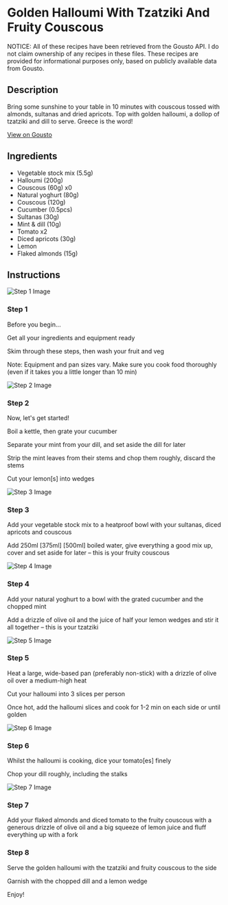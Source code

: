 # Golden Halloumi With Tzatziki And Fruity Couscous

NOTICE: All of these recipes have been retrieved from the Gousto API. I do not claim ownership of any recipes in these files. These recipes are provided for informational purposes only, based on publicly available data from Gousto.

## Description

Bring some sunshine to your table in 10 minutes with couscous tossed with almonds, sultanas and dried apricots. Top with golden halloumi, a dollop of tzatziki and dill to serve. Greece is the word!

[View on Gousto](https://www.gousto.co.uk/recipes/cookbook/10-min-halloumi-tzatziki-fruity-couscous)

## Ingredients

- Vegetable stock mix (5.5g)
- Halloumi (200g)
- Couscous (60g) x0
- Natural yoghurt (80g)
- Couscous (120g)
- Cucumber (0.5pcs)
- Sultanas (30g)
- Mint & dill (10g)
- Tomato x2
- Diced apricots (30g)
- Lemon
- Flaked almonds (15g)

## Instructions

![Step 1 Image](https://production-media.gousto.co.uk/cms/recipe-step-image/Admin10mm-Step-1-1611657897524-x200.jpg)

### Step 1

Before you begin...

Get all your ingredients and equipment ready

Skim through these steps, then wash your fruit and veg

Note: Equipment and pan sizes vary. Make sure you cook food thoroughly (even if it takes you a little longer than 10 min)

![Step 2 Image](https://production-media.gousto.co.uk/cms/recipe-step-image/2271.-step-2-x200.jpg)

### Step 2

Now, let's get started!

Boil a kettle, then grate your cucumber

Separate your mint from your dill, and set aside the dill for later

Strip the mint leaves from their stems and chop them roughly, discard the stems

Cut your lemon[s] into wedges

![Step 3 Image](https://production-media.gousto.co.uk/cms/recipe-step-image/2271.-step-3-x200.jpg)

### Step 3

Add your vegetable stock mix to a heatproof bowl with your sultanas, diced apricots and couscous

Add 250ml <span class="text-purple">[375ml]</span> <span class="text-danger">[500ml]</span> boiled water, give everything a good mix up, cover and set aside for later – this is your fruity couscous

![Step 4 Image](https://production-media.gousto.co.uk/cms/recipe-step-image/2271.-step-4-x200.jpg)

### Step 4

Add your natural yoghurt to a bowl with the grated cucumber and the chopped mint

Add a drizzle of olive oil and the juice of half your lemon wedges and stir it all together – this is your tzatziki

![Step 5 Image](https://production-media.gousto.co.uk/cms/recipe-step-image/2271.-step-5-x200.jpg)

### Step 5

Heat a large, wide-based pan (preferably non-stick) with a drizzle of olive oil over a medium-high heat

Cut your halloumi into 3 slices per person

Once hot, add the halloumi slices and cook for 1-2 min on each side or until golden

![Step 6 Image](https://production-media.gousto.co.uk/cms/recipe-step-image/2271.-step-6-x200.jpg)

### Step 6

Whilst the halloumi is cooking, dice your tomato[es]<span class="text-danger"> </span>finely

Chop your dill roughly, including the stalks

![Step 7 Image](https://production-media.gousto.co.uk/cms/recipe-step-image/2271.-step-7-x200.jpg)

### Step 7

Add your flaked almonds and diced tomato to the fruity couscous with a generous drizzle of olive oil and a big squeeze of lemon juice<span class="text-danger"> </span>and fluff everything up with a fork

### Step 8

Serve the golden halloumi with the tzatziki and fruity couscous to the side

Garnish with the chopped dill and a lemon wedge

Enjoy!

